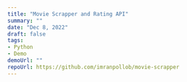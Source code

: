 ```yaml
---
title: "Movie Scrapper and Rating API"
summary: ""
date: "Dec 8, 2022"
draft: false
tags:
- Python
- Demo
demoUrl: ""
repoUrl: https://github.com/imranpollob/movie-scrapper
---
```

